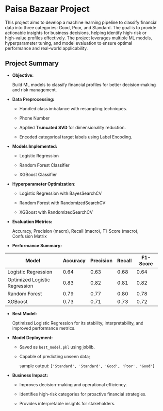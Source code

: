 
# Paisa Bazaar Project


This project aims to develop a machine learning pipeline to classify financial data into three categories: Good, Poor, and Standard. The goal is to provide actionable insights for business decisions, helping identify high-risk or high-value profiles effectively. The project leverages multiple ML models, hyperparameter tuning, and model evaluation to ensure optimal performance and real-world applicability.
## Project Summary

- **Objective:** 
    
    Build ML models to classify financial profiles for better decision-making and risk management.
- **Data Preprocessing:**

    - Handled class imbalance with resampling techniques.
    - Phone Number

    - Applied **Truncated SVD** for dimensionality reduction.

    - Encoded categorical target labels using Label Encoding.

- **Models Implemented:** 
    - Logistic Regression

    - Random Forest Classifier

    - XGBoost Classifier

- **Hyperparameter Optimization:**

    - Logistic Regression with BayesSearchCV

    - Random Forest with RandomizedSearchCV

    - XGBoost with RandomizedSearchCV

- **Evaluation Metrics:**
    
    Accuracy, Precision (macro), Recall (macro), F1-Score (macro), Confusion Matrix

- **Performance Summary:**

  
| Model                         | Accuracy | Precision | Recall | F1-Score |
| ----------------------------- | -------- | --------- | ------ | -------- |
| Logistic Regression           | 0.64     | 0.63      | 0.68   | 0.64     |
| Optimized Logistic Regression | 0.83     | 0.82      | 0.81   | 0.82     |
| Random Forest                 | 0.79     | 0.77      | 0.80   | 0.78     |
| XGBoost                       | 0.73     | 0.71      | 0.73   | 0.72     |

- **Best Model:**

    Optimized Logistic Regression for its stability, interpretability, and improved performance metrics.

- **Model Deployment:**
    - Saved as ```best_model.pkl``` using joblib.

    - Capable of predicting unseen data; 
        
        sample output: ```['Standard', 'Standard', 'Good', 'Poor', 'Good']```

- **Business Impact:**
    - Improves decision-making and operational efficiency.

    - Identifies high-risk categories for proactive financial strategies.

    - Provides interpretable insights for stakeholders.

